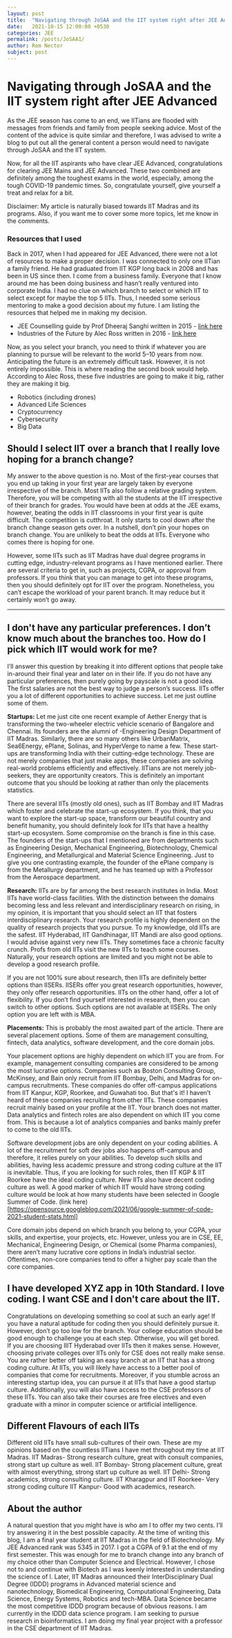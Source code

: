 ```yaml
---
layout: post
title:  "Navigating through JoSAA and the IIT system right after JEE Advanced"
date:   2021-10-15 12:00:00 +0530
categories: JEE
permalink: /posts/JoSAA1/
author: Rem Nector
subject: post
---
```


# Navigating through JoSAA and the IIT system right after JEE Advanced

As the JEE season has come to an end, we IITians are flooded with messages from friends and family from people seeking advice. Most of the content of the advice is quite similar and therefore, I was advised to write a blog to put out all the general content a person would need to navigate through JoSAA and the IIT system.

Now, for all the IIT aspirants who have clear JEE Advanced, congratulations for clearing JEE Mains and JEE Advanced. These two combined are definitely among the toughest exams in the world, especially, among the tough COVID-19 pandemic times. So, congratulate yourself, give yourself a treat and relax for a bit.

Disclaimer: My article is naturally biased towards IIT Madras and its programs. Also, if you want me to cover some more topics, let me know in the comments.

### Resources that I used
Back in 2017, when I had appeared for JEE Advanced, there were not a lot of resources to make a proper decision. I was connected to only one IITian a family friend. He had graduated from IIT KGP long back in 2008 and has been in US since then. I come from a business family. Everyone that I know around me has been doing business and hasn’t really ventured into corporate India. I had no clue on which branch to select or which IIT to select except for maybe the top 5 IITs. Thus, I needed some serious mentoring to make a good decision about my future. I am listing the resources that helped me in making my decision.

 - JEE Counselling guide by Prof Dheeraj Sanghi written in 2015 - [link here](https://dsanghi.blogspot.com/2015/06/a-guide-to-jee-counseling-2015.html)
 - Industries of the Future by Alec Ross written in 2016 - [link here](https://www.amazon.in/Industries-Future-Alec-Ross/dp/1476753660)

Now, as you select your branch, you need to think if whatever you are planning to pursue will be relevant to the world 5–10 years from now. Anticipating the future is an extremely difficult task. However, it is not entirely impossible. This is where reading the second book would help. According to Alec Ross, these five industries are going to make it big, rather they are making it big.

 - Robotics (including drones)
 - Advanced Life Sciences
 - Cryptocurrency
 - Cybersecurity
 - Big Data

## Should I select IIT over a branch that I really love hoping for a branch change?
My answer to the above question is no. Most of the first-year courses that you end up taking in your first year are largely taken by everyone irrespective of the branch. Most IITs also follow a relative grading system. Therefore, you will be competing with all the students at the IIT irrespective of their branch for grades. You would have been at odds at the JEE exams, however, beating the odds in IIT classrooms in your first year is quite difficult. The competition is cutthroat. It only starts to cool down after the branch change season gets over. In a nutshell, don’t pin your hopes on branch change. You are unlikely to beat the odds at IITs. Everyone who comes there is hoping for one.

However, some IITs such as IIT Madras have dual degree programs in cutting edge, industry-relevant programs as I have mentioned earlier. There are several criteria to get in, such as projects, CGPA, or approval from professors. If you think that you can manage to get into these programs, then you should definitely opt for IIT over the program. Nonetheless, you can’t escape the workload of your parent branch. It may reduce but it certainly won’t go away.

---

## I don't have any particular preferences. I don’t know much about the branches too. How do I pick which IIT would work for me?

I’ll answer this question by breaking it into different options that people take in-around their final year and later on in their life. If you do not have any particular preferences, then purely going by payscale is not a good idea. The first salaries are not the best way to judge a person’s success. IITs offer you a lot of different opportunities to achieve success. Let me just outline some of them.

**Startups:** Let me just cite one recent example of Aether Energy that is transforming the two-wheeler electric vehicle scenario of Bangalore and Chennai. Its founders are the alumni of -Engineering Design Department of IIT Madras. Similarly, there are so many others like UrbanMatrix, Sea6Energy, ePlane, Solinas, and HyperVerge to name a few. These start-ups are transforming India with their cutting-edge technology. These are not merely companies that just make apps, these companies are solving real-world problems efficiently and effectively. IITians are not merely job-seekers, they are opportunity creators. This is definitely an important outcome that you should be looking at rather than only the placements statistics.

There are several IITs (mostly old ones), such as IIT Bombay and IIT Madras which foster and celebrate the start-up ecosystem. If you think, that you want to explore the start-up space, transform our beautiful country and benefit humanity, you should definitely look for IITs that have a healthy start-up ecosystem. Some compromise on the branch is fine in this case. The founders of the start-ups that I mentioned are from departments such as Engineering Design, Mechanical Engineering, Biotechnology, Chemical Engineering, and Metallurgical and Material Science Engineering. Just to give you one contrasting example, the founder of the ePlane company is from the Metallurgy department, and he has teamed up with a Professor from the Aerospace department.

**Research:** IITs are by far among the best research institutes in India. Most IITs have world-class facilities. With the distinction between the domains becoming less and less relevant and interdisciplinary research on rising, in my opinion, it is important that you should select an IIT that fosters interdisciplinary research. Your research profile is highly dependent on the quality of research projects that you pursue. To my knowledge, old IITs are the safest. IIT Hyderabad, IIT Gandhinagar, IIT Mandi are also good options. I would advise against very new IITs. They sometimes face a chronic faculty crunch. Profs from old IITs visit the new IITs to teach some courses. Naturally, your research options are limited and you might not be able to develop a good research profile.

If you are not 100% sure about research, then IITs are definitely better options than IISERs. IISERs offer you great research opportunities, however, they only offer research opportunities. IITs on the other hand, offer a lot of flexibility. If you don’t find yourself interested in research, then you can switch to other options. Such options are not available at IISERs. The only option you are left with is MBA.

**Placements:** This is probably the most awaited part of the article. There are several placement options. Some of them are management consulting, fintech, data analytics, software development, and the core domain jobs.

Your placement options are highly dependent on which IIT you are from. For example, management consulting companies are considered to be among the most lucrative options. Companies such as Boston Consulting Group, McKinsey, and Bain only recruit from IIT Bombay, Delhi, and Madras for on-campus recruitments. These companies do offer off-campus applications from IIT Kanpur, KGP, Roorkee, and Guwahati too. But that's it! I haven’t heard of these companies recruiting from other IITs. These companies recruit mainly based on your profile at the IIT. Your branch does not matter. Data analytics and fintech roles are also dependent on which IIT you come from. This is because a lot of analytics companies and banks mainly prefer to come to the old IITs.

Software development jobs are only dependent on your coding abilities. A lot of the recruitment for soft dev jobs also happens off-campus and therefore, it relies purely on your abilities. To develop such skills and abilities, having less academic pressure and strong coding culture at the IIT is inevitable. Thus, if you are looking for such roles, then IIT KGP & IIT Roorkee have the ideal coding culture. New IITs also have decent coding culture as well. A good marker of which IIT would have strong coding culture would be look at how many students have been selected in Google Summer of Code. (link here)[https://opensource.googleblog.com/2021/06/google-summer-of-code-2021-student-stats.html]

Core domain jobs depend on which branch you belong to, your CGPA, your skills, and expertise, your projects, etc. However, unless you are in CSE, EE, Mechanical, Engineering Design, or Chemical (some Pharma companies), there aren’t many lucrative core options in India’s industrial sector. Oftentimes, non-core companies tend to offer a higher pay scale than the core companies.

## I have developed XYZ app in 10th Standard. I love coding. I want CSE and I don't care about the IIT.

Congratulations on developing something so cool at such an early age! If you have a natural aptitude for coding then you should definitely pursue it. However, don’t go too low for the branch. Your college education should be good enough to challenge you at each step. Otherwise, you will get bored. If you are choosing IIIT Hyderabad over IITs then it makes sense. However, choosing private colleges over IITs only for CSE does not really make sense. You are rather better off taking an easy branch at an IIT that has a strong coding culture. At IITs, you will likely have access to a better pool of companies that come for recruitments. Moreover, if you stumble across an interesting startup idea, you can pursue it at IITs that have a good startup culture. Additionally, you will also have access to the CSE professors of these IITs. You can also take their courses are free electives and even graduate with a minor in computer science or artificial intelligence.

## Different Flavours of each IITs
Different old IITs have small sub-cultures of their own. These are my opinions based on the countless IITians I have met throughout my time at IIT Madras.
IIT Madras- Strong research culture, great with consult companies, strong start up culture as well.
IIT Bombay- Strong placement culture, great with almost everything, strong start up culture as well.
IIT Delhi- Strong academics, strong consulting culture.
IIT Kharagpur and IIT Roorkee- Very strong coding culture
IIT Kanpur- Good with academics, research.

## About the author
A natural question that you might have is who am I to offer my two cents. I’ll try answering it in the best possible capacity. At the time of writing this blog, I am a final year student at IIT Madras in the field of Biotechnology. My JEE Advanced rank was 5345 in 2017. I got a CGPA of 9.1 at the end of my first semester. This was enough for me to branch change into any branch of my choice other than Computer Science and Electrical. However, I chose not to and continue with Biotech as I was keenly interested in understanding the science of l. Later, IIT Madras announced their InterDisciplinary Dual Degree (IDDD) programs in Advanced material science and nanotechnology, Biomedical Engineering, Computational Engineering, Data Science, Energy Systems, Robotics and tech-MBA. Data Science became the most competitive IDDD program because of obvious reasons. I am currently in the IDDD data science program. I am seeking to pursue research in bioinformatics. I am doing my final year project with a professor in the CSE department of IIT Madras.
